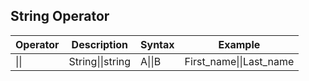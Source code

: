 ## String Operator

| Operator | Description       | Syntax | Example                 |
| -------- | ---------------- | ------ | ----------------------- |
| \|\|    | String\|\|string | A\|\|B | First_name\|\|Last_name |

